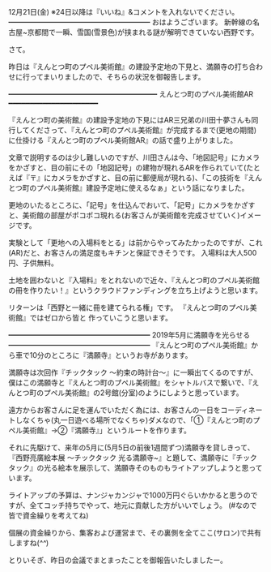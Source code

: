 12月21日(金) ※24日以降は『いいね』&コメントを入れないでください。
━━━━━━━━━━━━━━━━━━━━
おはようございます。
新幹線の名古屋~京都間で一瞬、雪国(雪景色)が挟まれる謎が解明できていない西野です。

さて。

昨日は『えんとつ町のプペル美術館』の建設予定地の下見と、満願寺の打ち合わせに行ってまいりましたので、そちらの状況を御報告します。

━━━━━━━━━━━━━━━━━━━━━
えんとつ町のプペル美術館AR
━━━━━━━━━━━━━━━━━━━━━

『えんとつ町の美術館』の建設予定地の下見にはAR三兄弟の川田十夢さんも同行してくださって、『えんとつ町のプペル美術館』が完成するまで(更地の期間)に仕掛ける『えんとつ町のプペル美術館AR』の話で盛り上がりました。

文章で説明するのは少し難しいのですが、川田さんは今、「地図記号」にカメラをかざすと、目の前にその「地図記号」の建物が現れるARを作られていて(たとえば『〒』にカメラをかざすと、目の前に郵便局が現れる)、「この技術を『えんとつ町のプペル美術館』建設予定地に使えるなぁ」という話になりました。

更地のいたるところに、「記号」を仕込んでおいて、「記号」にカメラをかざすと、美術館の部屋がポコポコ現れる(お客さんが美術館を完成させていく)イメージです。

実験として「更地への入場料をとる」は前からやってみたかったのですが、これ(AR)だと、お客さんの満足度もキチンと保証できそうです。
入場料は大人500円、子供無料。

土地を囲わないと『入場料』をとれないので近々、『えんとつ町のプペル美術館の冊を作りたい！』というクラウドファンディングを立ち上げようと思います。

リターンは「西野と一緒に冊を建てられる権」です。
『えんとつ町のプペル美術館』ではゼロから皆と
作っていこうと思います。

━━━━━━━━━━━━━━━━━━━━
2019年5月に満願寺を光らせる
━━━━━━━━━━━━━━━━━━━━
『えんとつ町のプペル美術館』から車で10分のところに『満願寺』というお寺があります。

満願寺は次回作『チックタック ～約束の時計台～』に一瞬出てくるのですが、僕はこの満願寺と『えんとつ町のプペル美術館』をシャトルバスで繋いで、『えんとつ町のプペル美術館』の2号館(分室)のようにしようと思っています。

遠方からお客さんに足を運んでいただく為には、お客さんの一日をコーディネートしなくちゃ(丸一日遊べる場所でなくちゃ)ダメなので、「①『えんとつ町のプペル美術館』→②『満願寺』」というルートを作ります。

それに先駆けて、来年の5月に(5月5日の前後1週間ずつ)満願寺を貸しきって、『西野亮廣絵本展 ～チックタック 光る満願寺~』と題して、満願寺に『チックタック』の光る絵本を展示して、満願寺そのものもライトアップしようと思っています。

ライトアップの予算は、ナンジャカンジャで1000万円ぐらいかかると思うのですが、全てコッチ持ちでやって、地元に貢献した方がいいでしょう。
(#なので皆で資金繰りを考えてね)

個展の資金繰りから、集客および運営まで、その裏側を全てここ(サロン)で共有しますね(*^^*)

とりいそぎ、昨日の会議でまとまったことを御報告いたしましたー。
